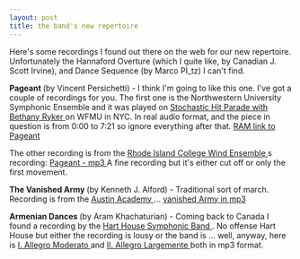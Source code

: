```yaml
---
layout: post
title: the band's new repertoire 
---
```



Here's some recordings I found out there on the web for our new repertoire. Unfortunately the Hannaford Overture (which I quite like, by Canadian J. Scott Irvine), and Dance Sequence (by Marco PÌ_tz) I can't find. 

<strong>Pageant </strong>(by Vincent Persichetti) - I think I'm going to like this one. I've got a couple of recordings for you. The first one is the Northwestern University Symphonic Ensemble and it was played on <a href="http://wfmu.org/playlists/shows/13838">Stochastic Hit Parade with Bethany Ryker </a>on WFMU in NYC. In real audio format, and the piece in question is from 0:00 to 7:21 so ignore everything after that. <a href="http://wfmu.org/listen.ram?show=13838&amp;drop=11">RAM link to Pageant </a>

The other recording is from the <a href="http://www.ric.edu/miric/concert-audio.htm">Rhode Island College Wind Ensemble </a>s recording: <a href="http://www.ric.edu/miric/audio/21-Pageant.mp3">Pageant - mp3 </a>A fine recording but it's either cut off or only the first movement. 

<strong>The Vanished Army </strong>(by Kenneth J. Alford) - Traditional sort of march. Recording is from the <a href="http://www.garlandisdschools.net/austin/onstage.html">Austin Academy </a>... <a href="http://www.garlandisdschools.net/austin/audio/Vanished_Army.mp3">vanished Army in mp3 </a>

<strong>Armenian Dances </strong>(by Aram Khachaturian) - Coming back to Canada I found a recording by the <a href="http://hhsb.sa.utoronto.ca/recordings.html">Hart House Symphonic Band </a>. No offense Hart House but either the recording is lousy or the band is ... well, anyway, here is <a href="http://hhsb.sa.utoronto.ca/hhsb200401_01_khach_armenian1.mp3">I. Allegro Moderato </a>and <a href="http://hhsb.sa.utoronto.ca/hhsb200401_02_khach_armenian2.mp3">II. Allegro Largemente </a>both in mp3 format.
